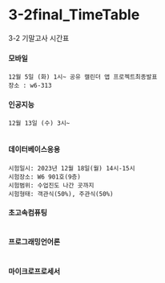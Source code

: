 # 3-2final_TimeTable
3-2 기말고사 시간표

#### 모바일
```
12월 5일 (화) 1시~ 공유 캘린더 앱 프로젝트최종발표
장소 : w6-313
```

#### 인공지능
```
12월 13일 (수) 3시~ 
 
```

#### 데이터베이스응용
```
시험일시: 2023년 12월 18일(월) 14시-15시
시험장소: W6 901호(9층)
시험범위: 수업진도 나간 곳까지
시험형태: 객관식(50%), 주관식(50%)
```

#### 초고속컴퓨팅
```
```

#### 프로그래밍언어론
```
```

#### 마이크로프로세서
```
``` 
